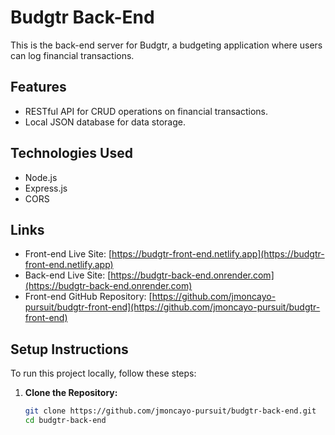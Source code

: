 # Budgtr Back-End

This is the back-end server for Budgtr, a budgeting application where users can log financial transactions.

## Features

- RESTful API for CRUD operations on financial transactions.
- Local JSON database for data storage.

## Technologies Used

- Node.js
- Express.js
- CORS

## Links

- Front-end Live Site: [https://budgtr-front-end.netlify.app](https://budgtr-front-end.netlify.app)
- Back-end Live Site: [https://budgtr-back-end.onrender.com](https://budgtr-back-end.onrender.com)
- Front-end GitHub Repository: [https://github.com/jmoncayo-pursuit/budgtr-front-end](https://github.com/jmoncayo-pursuit/budgtr-front-end)

## Setup Instructions

To run this project locally, follow these steps:

1. **Clone the Repository:**

   ```bash
   git clone https://github.com/jmoncayo-pursuit/budgtr-back-end.git
   cd budgtr-back-end